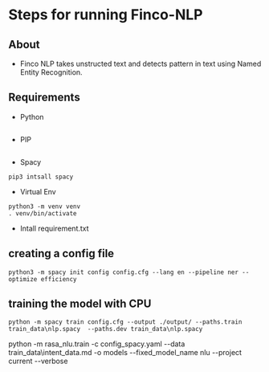 # Steps for running Finco-NLP

## About
 - Finco NLP takes unstructed text and detects pattern in text using Named Entity Recognition.

## Requirements
- Python
```
```
- PIP
```
```
- Spacy
``` 
pip3 intsall spacy
```
- Virtual Env 
```
python3 -m venv venv
. venv/bin/activate
```
- Intall requirement.txt
## creating a config file
```
python3 -m spacy init config config.cfg --lang en --pipeline ner --optimize efficiency
```
## training the model with CPU
```
python -m spacy train config.cfg --output ./output/ --paths.train train_data\nlp.spacy  --paths.dev train_data\nlp.spacy
```

python -m rasa_nlu.train -c config_spacy.yaml --data train_data\intent_data.md -o models --fixed_model_name nlu --project current --verbose